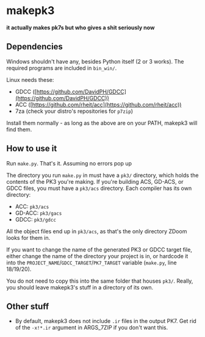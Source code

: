 # makepk3

**it actually makes pk7s but who gives a shit seriously now**


## Dependencies

Windows shouldn't have any, besides Python itself (2 or 3 works). The required
programs are included in `bin_win/`.

Linux needs these:

- GDCC ([https://github.com/DavidPH/GDCC](https://github.com/DavidPH/GDCC))
- ACC  ([https://github.com/rheit/acc](https://github.com/rheit/acc))
- 7za  (check your distro's repositories for `p7zip`)

Install them normally - as long as the above are on your PATH, makepk3 will
find them.

## How to use it

Run `make.py`. That's it. Assuming no errors pop up

The directory you run `make.py` in must have a `pk3/` directory, which holds the
contents of the PK3 you're making. If you're building ACS, GD-ACS, or GDCC
files, you must have a `pk3/acs` directory. Each compiler has its own directory:

- ACC:    `pk3/acs`
- GD-ACC: `pk3/gacs`
- GDCC:   `pk3/gdcc`

All the object files end up in `pk3/acs`, as that's the only directory ZDoom
looks for them in.

If you want to change the name of the generated PK3 or GDCC target file, either
change the name of the directory your project is in, or hardcode it into the
`PROJECT_NAME`/`GDCC_TARGET`/`PK7_TARGET` variable (`make.py`, line 18/19/20).

You do not need to copy this into the same folder that houses `pk3/`. Really, you
should leave makepk3's stuff in a directory of its own.


## Other stuff

- By default, makepk3 does not include `.ir` files in the output PK7. Get rid of
  the `-x!*.ir` argument in ARGS_7ZIP if you don't want this.

